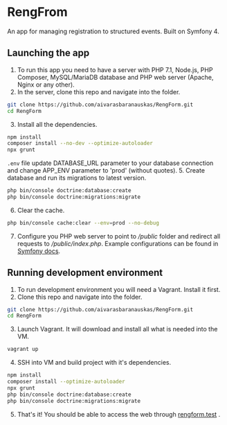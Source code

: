 # RengFrom

An app for managing registration to structured events. Built on Symfony 4.

## Launching the app

1. To run this app you need to have a server with PHP 7.1, Node.js, PHP Composer, MySQL/MariaDB database and PHP web server (Apache, Nginx or any other).
2. In the server, clone this repo and navigate into the folder.
```Bash
git clone https://github.com/aivarasbaranauskas/RengForm.git
cd RengForm
```
3. Install all the dependencies.
```Bash
npm install
composer install --no-dev --optimize-autoloader
npx grunt
```
`.env` file update DATABASE_URL parameter to your database connection and change APP_ENV parameter to 'prod' (without quotes).
5. Create database and run its migrations to latest version.
```Bash
php bin/console doctrine:database:create
php bin/console doctrine:migrations:migrate
```
6. Clear the cache.
```Bash
php bin/console cache:clear --env=prod --no-debug
```
7. Configure you PHP web server to point to _/public_ folder and redirect all requests to _/public/index.php_. Example configurations can be found in [Symfony docs](https://symfony.com/doc/current/setup/web_server_configuration.html).

## Running development environment

1. To run development environment you will need a Vagrant. Install it first.
2. Clone this repo and navigate into the folder.
```Bash
git clone https://github.com/aivarasbaranauskas/RengForm.git
cd RengForm
```
3. Launch Vagrant. It will download and install all what is needed into the VM.
```Bash
vagrant up
```
4. SSH into VM and build project with it's dependencies.
```Bash
npm install
composer install --optimize-autoloader
npx grunt
php bin/console doctrine:database:create
php bin/console doctrine:migrations:migrate
```
5. That's it! You should be able to access the web through [rengform.test](rengform.test) .
